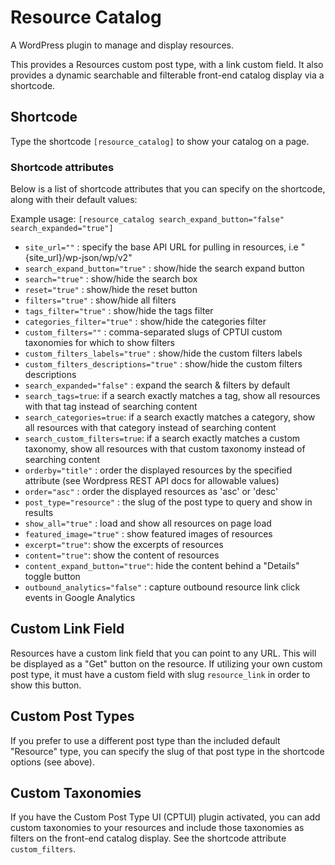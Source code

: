 # Resource Catalog

A WordPress plugin to manage and display resources.

This provides a Resources custom post type, with a link custom field. It also provides a dynamic searchable and filterable front-end catalog display via a shortcode.

## Shortcode

Type the shortcode `[resource_catalog]` to show your catalog on a page.

### Shortcode attributes

Below is a list of shortcode attributes that you can specify on the shortcode, along with their default values:

Example usage: `[resource_catalog search_expand_button="false" search_expanded="true"]`

- `site_url=""` : specify the base API URL for pulling in resources, i.e "{site_url}/wp-json/wp/v2"
- `search_expand_button="true"` : show/hide the search expand button
- `search="true"` : show/hide the search box
- `reset="true"` : show/hide the reset button
- `filters="true"` : show/hide all filters
- `tags_filter="true"` : show/hide the tags filter
- `categories_filter="true"` : show/hide the categories filter
- `custom_filters=""` : comma-separated slugs of CPTUI custom taxonomies for which to show filters
- `custom_filters_labels="true"` : show/hide the custom filters labels
- `custom_filters_descriptions="true"` : show/hide the custom filters descriptions
- `search_expanded="false"` : expand the search & filters by default
- `search_tags=true`: if a search exactly matches a tag, show all resources with that tag instead of searching content
- `search_categories=true`: if a search exactly matches a category, show all resources with that category instead of searching content
- `search_custom_filters=true`: if a search exactly matches a custom taxonomy, show all resources with that custom taxonomy instead of searching content
- `orderby="title"` : order the displayed resources by the specified attribute (see Wordpress REST API docs for allowable values)
- `order="asc"` : order the displayed resources as 'asc' or 'desc'
- `post_type="resource"` : the slug of the post type to query and show in results
- `show_all="true"` : load and show all resources on page load
- `featured_image="true"` : show featured images of resources
- `excerpt="true"`: show the excerpts of resources
- `content="true"`: show the content of resources
- `content_expand_button="true"`: hide the content behind a "Details" toggle button
- `outbound_analytics="false"` : capture outbound resource link click events in Google Analytics

## Custom Link Field

Resources have a custom link field that you can point to any URL. This will be displayed as a "Get" button on the resource. If utilizing your own custom post type, it must have a custom field with slug `resource_link` in order to show this button.

## Custom Post Types

If you prefer to use a different post type than the included default "Resource" type, you can specify the slug of that post type in the shortcode options (see above).

## Custom Taxonomies

If you have the Custom Post Type UI (CPTUI) plugin activated, you can add custom taxonomies to your resources and include those taxonomies as filters on the front-end catalog display. See the shortcode attribute `custom_filters`.